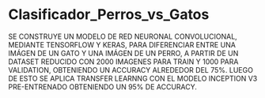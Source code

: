 # Clasificador_Perros_vs_Gatos
SE CONSTRUYE UN MODELO DE RED NEURONAL CONVOLUCIONAL, MEDIANTE TENSORFLOW Y KERAS, PARA DIFERENCIAR ENTRE UNA IMÁGEN DE UN GATO Y UNA IMÁGEN DE UN PERRO, A PARTIR DE UN DATASET REDUCIDO CON 2000 IMAGENES PARA TRAIN Y 1000 PARA VALIDATION, OBTENIENDO UN ACCURACY ALREDEDOR DEL 75%. LUEGO DE ESTO SE APLICA TRANSFER LEARNNG CON EL MODELO INCEPTION V3 PRE-ENTRENADO OBTENIENDO UN 95% DE ACCURACY.
